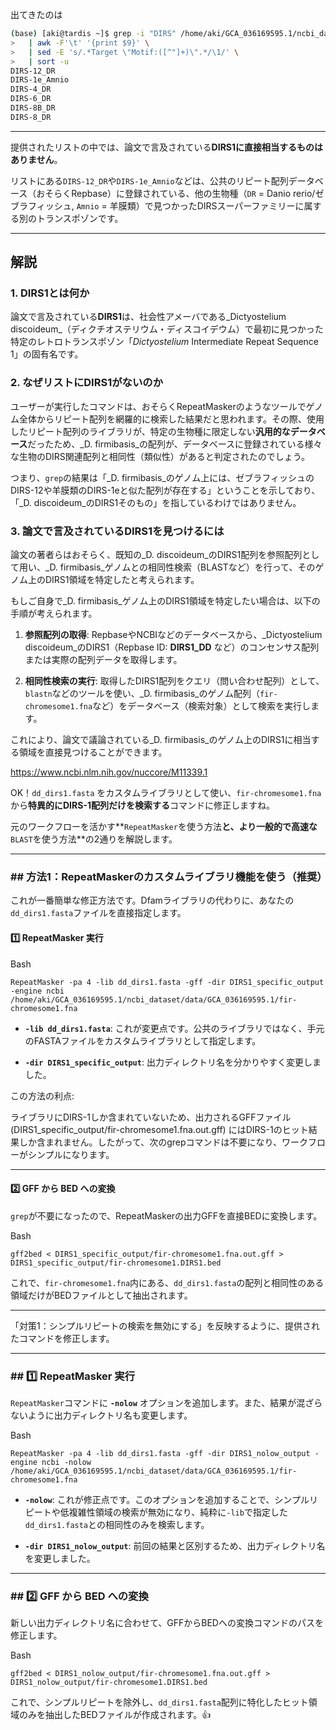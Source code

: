 

出てきたのは

```bash
(base) [aki@tardis ~]$ grep -i "DIRS" /home/aki/GCA_036169595.1/ncbi_dataset/data/GCA_036169595.1/DIRS_masked_output_chr1/fir-chromesome1.fna.out.gff \
>   | awk -F'\t' '{print $9}' \
>   | sed -E 's/.*Target \"Motif:([^"]+)\".*/\1/' \
>   | sort -u
DIRS-12_DR
DIRS-1e_Amnio
DIRS-4_DR
DIRS-6_DR
DIRS-8B_DR
DIRS-8_DR
```

---

提供されたリストの中では、論文で言及されている**DIRS1に直接相当するものはありません**。

リストにある`DIRS-12_DR`や`DIRS-1e_Amnio`などは、公共のリピート配列データベース（おそらくRepbase）に登録されている、他の生物種（`DR` = Danio rerio/ゼブラフィッシュ, `Amnio` = 羊膜類）で見つかったDIRSスーパーファミリーに属する別のトランスポゾンです。

---

## 解説

### 1. DIRS1とは何か

論文で言及されている**DIRS1**は、社会性アメーバである_Dictyostelium discoideum_（ディクチオステリウム・ディスコイデウム）で最初に見つかった特定のレトロトランスポゾン「_Dictyostelium_ Intermediate Repeat Sequence 1」の固有名です。

### 2. なぜリストにDIRS1がないのか

ユーザーが実行したコマンドは、おそらくRepeatMaskerのようなツールでゲノム全体からリピート配列を網羅的に検索した結果だと思われます。その際、使用したリピート配列のライブラリが、特定の生物種に限定しない**汎用的なデータベース**だったため、_D. firmibasis_の配列が、データベースに登録されている様々な生物のDIRS関連配列と相同性（類似性）があると判定されたのでしょう。

つまり、`grep`の結果は「_D. firmibasis_のゲノム上には、ゼブラフィッシュのDIRS-12や羊膜類のDIRS-1eと似た配列が存在する」ということを示しており、「_D. discoideum_のDIRS1そのもの」を指しているわけではありません。

### 3. 論文で言及されているDIRS1を見つけるには

論文の著者らはおそらく、既知の_D. discoideum_のDIRS1配列を参照配列として用い、_D. firmibasis_ゲノムとの相同性検索（BLASTなど）を行って、そのゲノム上のDIRS1領域を特定したと考えられます。

もしご自身で_D. firmibasis_ゲノム上のDIRS1領域を特定したい場合は、以下の手順が考えられます。

1. **参照配列の取得**: RepbaseやNCBIなどのデータベースから、_Dictyostelium discoideum_のDIRS1（Repbase ID: **DIRS1_DD** など）のコンセンサス配列または実際の配列データを取得します。
    
2. **相同性検索の実行**: 取得したDIRS1配列をクエリ（問い合わせ配列）として、`blastn`などのツールを使い、_D. firmibasis_のゲノム配列（`fir-chromesome1.fna`など）をデータベース（検索対象）として検索を実行します。
    

これにより、論文で議論されている_D. firmibasis_のゲノム上のDIRS1に相当する領域を直接見つけることができます。



https://www.ncbi.nlm.nih.gov/nuccore/M11339.1


OK！`dd_dirs1.fasta` をカスタムライブラリとして使い、`fir-chromesome1.fna` から**特異的にDIRS-1配列だけを検索する**コマンドに修正しますね。

元のワークフローを活かす**`RepeatMasker`を使う方法**と、より一般的で高速な**`BLAST`を使う方法**の2通りを解説します。

---

### ## 方法1：RepeatMaskerのカスタムライブラリ機能を使う（推奨）

これが一番簡単な修正方法です。Dfamライブラリの代わりに、あなたの`dd_dirs1.fasta`ファイルを直接指定します。

#### 1️⃣ RepeatMasker 実行

Bash

```
RepeatMasker -pa 4 -lib dd_dirs1.fasta -gff -dir DIRS1_specific_output -engine ncbi /home/aki/GCA_036169595.1/ncbi_dataset/data/GCA_036169595.1/fir-chromesome1.fna
```

- **`-lib dd_dirs1.fasta`**: これが変更点です。公共のライブラリではなく、手元のFASTAファイルをカスタムライブラリとして指定します。
    
- **`-dir DIRS1_specific_output`**: 出力ディレクトリ名を分かりやすく変更しました。
    

この方法の利点:

ライブラリにDIRS-1しか含まれていないため、出力されるGFFファイル (DIRS1_specific_output/fir-chromesome1.fna.out.gff) にはDIRS-1のヒット結果しか含まれません。したがって、次のgrepコマンドは不要になり、ワークフローがシンプルになります。

---

#### 2️⃣ GFF から BED への変換

`grep`が不要になったので、RepeatMaskerの出力GFFを直接BEDに変換します。

Bash

```
gff2bed < DIRS1_specific_output/fir-chromesome1.fna.out.gff > DIRS1_specific_output/fir-chromesome1.DIRS1.bed
```

これで、`fir-chromesome1.fna`内にある、`dd_dirs1.fasta`の配列と相同性のある領域だけがBEDファイルとして抽出されます。

---



「対策1：シンプルリピートの検索を無効にする」を反映するように、提供されたコマンドを修正します。

---

### ## 1️⃣ RepeatMasker 実行

`RepeatMasker`コマンドに **`-nolow`** オプションを追加します。また、結果が混ざらないように出力ディレクトリ名も変更します。

Bash

```
RepeatMasker -pa 4 -lib dd_dirs1.fasta -gff -dir DIRS1_nolow_output -engine ncbi -nolow /home/aki/GCA_036169595.1/ncbi_dataset/data/GCA_036169595.1/fir-chromesome1.fna
```

- **`-nolow`**: これが修正点です。このオプションを追加することで、シンプルリピートや低複雑性領域の検索が無効になり、純粋に`-lib`で指定した`dd_dirs1.fasta`との相同性のみを検索します。
    
- **`-dir DIRS1_nolow_output`**: 前回の結果と区別するため、出力ディレクトリ名を変更しました。
    

---

### ## 2️⃣ GFF から BED への変換

新しい出力ディレクトリ名に合わせて、GFFからBEDへの変換コマンドのパスを修正します。

Bash

```
gff2bed < DIRS1_nolow_output/fir-chromesome1.fna.out.gff > DIRS1_nolow_output/fir-chromesome1.DIRS1.bed
```

これで、シンプルリピートを除外し、`dd_dirs1.fasta`配列に特化したヒット領域のみを抽出したBEDファイルが作成されます。👍